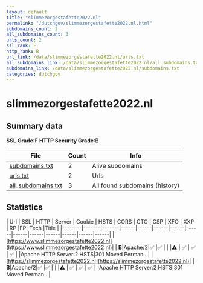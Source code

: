 ```yaml
---
layout: default
title: "slimmezorgestafette2022.nl"
permalink: "/dutchgov/slimmezorgestafette2022.nl.html"
subdomains_count: 2
all_subdomains_count: 3
urls_count: 2
ssl_rank: F
http_rank: B
url_link: /data/slimmezorgestafette2022.nl/urls.txt
all_subdomains_link: /data/slimmezorgestafette2022.nl/all_subdomains.txt
subdomains_link: /data/slimmezorgestafette2022.nl/subdomains.txt
categories: dutchgov
---
```



# slimmezorgestafette2022.nl
## Summary data


**SSL Grade**:F
**HTTP Security Grade**:B


| File       | Count | Info |
|------------|-------|------|
|[subdomains.txt](/data/slimmezorgestafette2022.nl/subdomains.txt)|2|Alive subdomains|
|[urls.txt](/data/slimmezorgestafette2022.nl/urls.txt)|2|Urls|
|[all_subdomains.txt](/data/slimmezorgestafette2022.nl/all_subdomains.txt)|3|All found subdomains (history)|


## Statistics


| Url | SSL | HTTP | Server | Cookie | HSTS | CORS | CTO | CSP | XFO | XXP | RP |FP| Tech |Title |
|--------|-------|-------|------|------|------|------|------|------|------|------|------|------|------|
|[https://www.slimmezorgestafette2022.nl](https://www.slimmezorgestafette2022.nl)| | **B**|Apache/2|:white_check_mark: |:white_check_mark: | | |:warning: | :white_check_mark: | :white_check_mark: | :white_check_mark: | |Apache HTTP Server:2 HSTS|301 Moved Perman...|
|[https://slimmezorgestafette2022.nl](https://slimmezorgestafette2022.nl)| | **B**|Apache/2|:white_check_mark: |:white_check_mark: | | |:warning: | :white_check_mark: | :white_check_mark: | :white_check_mark: | |Apache HTTP Server:2 HSTS|301 Moved Perman...|